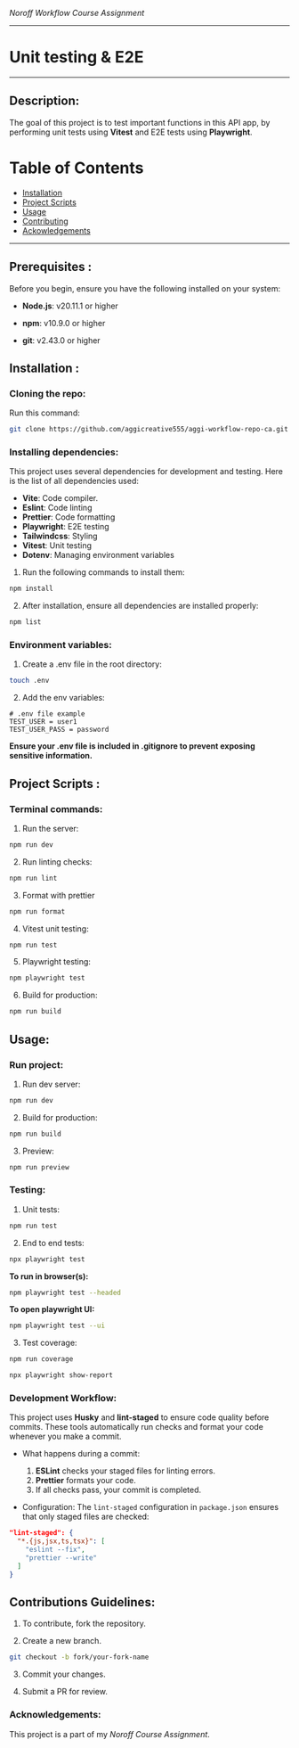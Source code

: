_Noroff Workflow Course Assignment_

---

# Unit testing & E2E

---

## Description:

The goal of this project is to test important functions in this API app, by performing unit tests using **Vitest** and E2E tests using **Playwright**.

# Table of Contents

- [Installation](#installation)
- [Project Scripts](#project-scripts)
- [Usage](#usage)
- [Contributing](#contributing)
- [Ackowledgements](#ackowledgements)

---

## Prerequisites :

Before you begin, ensure you have the following installed on your system:

- **Node.js**: v20.11.1 or higher

- **npm**: v10.9.0 or higher

- **git**: v2.43.0 or higher

## Installation :

### Cloning the repo:

Run this command:

```bash
git clone https://github.com/aggicreative555/aggi-workflow-repo-ca.git
```

### Installing dependencies:

This project uses several dependencies for development and testing. Here is the list of all dependencies used:

- **Vite**: Code compiler.
- **Eslint**: Code linting
- **Prettier**: Code formatting
- **Playwright**: E2E testing
- **Tailwindcss**: Styling
- **Vitest**: Unit testing
- **Dotenv**: Managing environment variables

1. Run the following commands to install them:

```bash
npm install
```

2. After installation, ensure all dependencies are installed properly:

```bash
npm list
```

### Environment variables:

1. Create a .env file in the root directory:

```bash
touch .env
```

2. Add the env variables:

```plaintext
# .env file example
TEST_USER = user1
TEST_USER_PASS = password
```

**Ensure your .env file is included in .gitignore to prevent exposing sensitive information.**

## Project Scripts :

### Terminal commands:

1. Run the server:

```bash
npm run dev
```

2. Run linting checks:

```bash
npm run lint
```

3. Format with prettier

```bash
npm run format
```

4. Vitest unit testing:

```bash
npm run test
```

5. Playwright testing:

```bash
npm playwright test
```

6. Build for production:

```bash
npm run build
```

## Usage:

### Run project:

1. Run dev server:

```bash
npm run dev
```

2. Build for production:

```bash
npm run build
```

3. Preview:

```bash
npm run preview
```

### Testing:

1. Unit tests:

```bash
npm run test
```

2. End to end tests:

```bash
npx playwright test
```

**To run in browser(s):**

```bash
npm playwright test --headed
```

**To open playwright UI:**

```bash
npm playwright test --ui
```

3. Test coverage:

```bash
npm run coverage
```

```bash
npx playwright show-report
```

### Development Workflow:

This project uses **Husky** and **lint-staged** to ensure code quality before commits. These tools automatically run checks and format your code whenever you make a commit.

- What happens during a commit:

  1. **ESLint** checks your staged files for linting errors.
  2. **Prettier** formats your code.
  3. If all checks pass, your commit is completed.

- Configuration:
  The `lint-staged` configuration in `package.json` ensures that only staged files are checked:

```json
"lint-staged": {
  "*.{js,jsx,ts,tsx}": [
    "eslint --fix",
    "prettier --write"
  ]
}
```

## Contributions Guidelines:

1. To contribute, fork the repository.

2. Create a new branch.

```bash
git checkout -b fork/your-fork-name
```

3. Commit your changes.

4. Submit a PR for review.

### Acknowledgements:

This project is a part of my _Noroff Course Assignment_.
